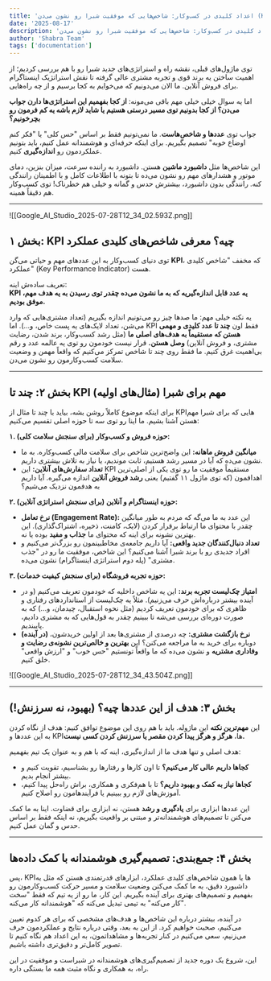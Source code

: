 ```yaml
---
title: 'اعداد کلیدی در کسب‌وکار: شاخص‌هایی که موفقیت شبرا رو نشون می‌دن (KPIs)'
date: '2025-08-17'
description: 'توضیحات مقاله **اعداد کلیدی در کسب‌وکار: شاخص‌هایی که موفقیت شبرا رو نشون می‌دن (KPIs)**'
author: 'Shabra Team'
tags: ['documentation']
---
```


توی ماژول‌های قبلی، نقشه راه و استراتژی‌های جدید شبرا رو با هم بررسی کردیم؛ از اهمیت ساختن یه برند قوی و تجربه مشتری عالی گرفته تا نقش استراتژیک اینستاگرام برای فروش آنلاین. ما الان می‌دونیم که می‌خوایم به کجا برسیم و از چه راه‌هایی.

اما یه سوال خیلی خیلی مهم باقی می‌مونه: **از کجا بفهمیم این استراتژی‌ها دارن جواب می‌دن؟ از کجا بدونیم توی مسیر درستی هستیم یا شاید لازم باشه یه کم فرمون رو بچرخونیم؟**

جواب توی **عددها و شاخص‌هاست**. ما نمی‌تونیم فقط بر اساس "حس کلی" یا "فکر کنم اوضاع خوبه" تصمیم بگیریم. برای اینکه حرفه‌ای و هوشمندانه عمل کنیم، باید بتونیم عملکردمون رو **اندازه‌گیری** کنیم.

این شاخص‌ها مثل **داشبورد ماشین** هستن. داشبورد به راننده سرعت، میزان بنزین، دمای موتور و هشدارهای مهم رو نشون می‌ده تا بتونه با اطلاعات کامل و با اطمینان رانندگی کنه. رانندگی بدون داشبورد، بیشترش حدس و گمانه و خیلی هم خطرناک! توی کسب‌وکار هم دقیقاً همینه.

---

![[Google_AI_Studio_2025-07-28T12_34_02.593Z.png]]

## **بخش ۱: KPI چیه؟ معرفی شاخص‌های کلیدی عملکرد**

توی دنیای کسب‌وکار به این عددهای مهم و حیاتی می‌گن **KPI**، که مخفف "شاخص کلیدی عملکرد" (Key Performance Indicator) هست.

تعریف ساده‌ش اینه:  
**KPI یه عدد قابل اندازه‌گیریه که به ما نشون می‌ده چقدر توی رسیدن به یه هدف مهم، موفق بودیم.**

یه نکته خیلی مهم: ما صدها چیز رو می‌تونیم اندازه بگیریم (تعداد مشتری‌هایی که وارد می‌شن، تعداد لایک‌های یه پست خاص، و...). اما KPI فقط اون **چند تا عدد کلیدی و مهمی هستن که مستقیماً به هدف‌های اصلی ما** (مثل رشد کسب‌وکار، برند شدن، رضایت مشتری، و فروش آنلاین) **وصل هستن.** قرار نیست خودمون رو توی یه عالمه عدد و رقم بی‌اهمیت غرق کنیم. ما فقط روی چند تا شاخص تمرکز می‌کنیم که واقعاً مهمن و وضعیت سلامت کسب‌وکارمون رو نشون می‌دن.

---

## **بخش ۲: چند تا KPI مهم برای شبرا (مثال‌های اولیه)**

برای اینکه موضوع کاملاً روشن بشه، بیاید با چند تا مثال از KPIهایی که برای شبرا مهم هستن آشنا بشیم. ما اینا رو توی سه تا حوزه اصلی تقسیم می‌کنیم:

**۱. حوزه فروش و کسب‌وکار (برای سنجش سلامت کلی):**

- **میانگین فروش ماهانه:** این واضح‌ترین شاخص برای سلامت مالی کسب‌وکاره. به ما نشون می‌ده که آیا در مسیر رشد هستیم، ثابت موندیم، یا نیاز به تلاش بیشتری داریم.
- **تعداد سفارش‌های آنلاین:** این KPI مستقیماً موفقیت ما رو توی یکی از اصلی‌ترین اهدافمون (که توی ماژول ۱۱ گفتیم) یعنی **رشد فروش آنلاین** اندازه می‌گیره. آیا داریم به هدفمون نزدیک می‌شیم؟

**۲. حوزه اینستاگرام و آنلاین (برای سنجش استراتژی آنلاین):**

- **نرخ تعامل (Engagement Rate):** این عدد به ما می‌گه که مردم به طور میانگین چقدر با محتوای ما ارتباط برقرار کردن (لایک، کامنت، ذخیره، اشتراک‌گذاری). این بهترین نشونه برای اینه که محتوای ما **جذاب و مفید** بوده یا نه.
- **تعداد دنبال‌کنندگان جدید واقعی:** آیا داریم جامعه‌ی مخاطبینمون رو بزرگ‌تر می‌کنیم و افراد جدیدی رو با برند شبرا آشنا می‌کنیم؟ این شاخص، موفقیت ما رو در "جذب مشتری" (پله دوم استراتژی اینستاگرام) نشون می‌ده.

**۳. حوزه تجربه فروشگاه (برای سنجش کیفیت خدمات):**

- **امتیاز چک‌لیست تجربه برند:** این یه شاخص داخلیه که خودمون تعریف می‌کنیم (و در آینده بیشتر درباره‌اش حرف می‌زنیم). مثلاً یه چک‌لیست از استانداردهای رفتاری و ظاهری که برای خودمون تعریف کردیم (مثل نحوه استقبال، چیدمان، و...) که به صورت دوره‌ای بررسی می‌شه تا ببینیم چقدر به قول‌هایی که به مشتری دادیم، پایبندیم.
- **(در آینده) نرخ بازگشت مشتری:** چه درصدی از مشتری‌ها بعد از اولین خریدشون، دوباره برای خرید به ما مراجعه می‌کنن؟ این **بهترین و خالص‌ترین نشونه‌ی رضایت و وفاداری مشتریه** و نشون می‌ده که ما واقعاً تونستیم "حس خوب" و "ارزش واقعی" خلق کنیم.

![[Google_AI_Studio_2025-07-28T12_34_43.504Z.png]]

---

## **بخش ۳: هدف از این عددها چیه؟ (بهبود، نه سرزنش!)**

این **مهم‌ترین نکته** این ماژوله. باید با هم روی این موضوع توافق کنیم: هدف از نگاه کردن به این عددها و KPIها، **هرگز و هرگز پیدا کردن مقصر یا سرزنش کردن کسی نیست.**

هدف اصلی و تنها هدف ما از اندازه‌گیری، اینه که با هم و به عنوان یک تیم بفهمیم:

- **کجاها داریم عالی کار می‌کنیم؟** تا اون کارها و رفتارها رو بشناسیم، تقویت کنیم و بیشتر انجام بدیم.
- **کجاها نیاز به کمک و بهبود داریم؟** تا با هم‌فکری و همکاری، براش راه‌حل پیدا کنیم، آموزش‌های لازم رو ببینیم یا فرآیندهامون رو اصلاح کنیم.

این عددها ابزاری برای **یادگیری و رشد** هستن، نه ابزاری برای قضاوت. اینا به ما کمک می‌کنن تا تصمیم‌های هوشمندانه‌تر و مبتنی بر واقعیت بگیریم، نه اینکه فقط بر اساس حدس و گمان عمل کنیم.

---

## **بخش ۴: جمع‌بندی: تصمیم‌گیری هوشمندانه با کمک داده‌ها**

پس، KPIها یا همون شاخص‌های کلیدی عملکرد، ابزارهای قدرتمندی هستن که مثل یه داشبورد دقیق، به ما کمک می‌کنن وضعیت سلامت و مسیر حرکت کسب‌وکارمون رو بفهمیم و تصمیم‌های بهتری برای آینده بگیریم. این کار، ما رو از یه تیم که فقط "سخت کار می‌کنه" به تیمی تبدیل می‌کنه که "هوشمندانه کار می‌کنه".

در آینده، بیشتر درباره این شاخص‌ها و هدف‌های مشخصی که برای هر کدوم تعیین می‌کنیم، صحبت خواهیم کرد. از این به بعد، وقتی درباره نتایج و عملکردمون حرف می‌زنیم، سعی می‌کنیم در کنار تجربه‌ها و مشاهداتمون، به این اعداد هم نگاه کنیم تا تصویر کامل‌تر و دقیق‌تری داشته باشیم.

این، شروع یک دوره جدید از تصمیم‌گیری‌های هوشمندانه در شبراست و موفقیت در این راه، به همکاری و نگاه مثبت همه ما بستگی داره.
